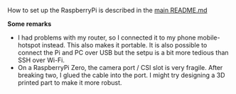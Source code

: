 How to set up the RaspberryPi is described in the [main README.md](https://github.com/ValentinBhend/Ballmaze/blob/main/README.md#raspberrypi-setup) <br>

**Some remarks**
- I had problems with my router, so I connected it to my phone mobile-hotspot instead. This also makes it portable. It is also possible to connect the Pi and PC over USB but the setpu is a bit more tedious than SSH over Wi-Fi.
- On a RaspberryPi Zero, the camera port / CSI slot is very fragile. After breaking two, I glued the cable into the port. I might try designing a 3D printed part to make it more robust. 
